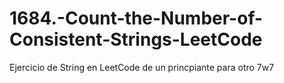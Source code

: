 # 1684.-Count-the-Number-of-Consistent-Strings-LeetCode
Ejercicio de String en LeetCode de un princpiante para otro 7w7
